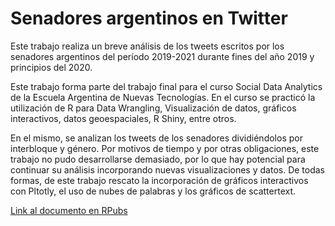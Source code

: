 # Senadores argentinos en Twitter

Este trabajo realiza un breve análisis de los tweets escritos por los senadores argentinos del período 2019-2021 durante fines del año 2019 y principios del 2020.

Este trabajo forma parte del trabajo final para el curso Social Data Analytics de la Escuela Argentina de Nuevas Tecnologías. En el curso se practicó la utilización de R para Data Wrangling, Visualización de datos, gráficos interactivos, datos geoespaciales, R Shiny, entre otros.

En el mismo, se analizan los tweets de los senadores dividiéndolos por interbloque y género. Por motivos de tiempo y por otras obligaciones, este trabajo no pudo desarrollarse demasiado, por lo que hay potencial para continuar su análisis incorporando nuevas visualizaciones y datos. De todas formas, de este trabajo rescato la incorporación de gráficos interactivos con Pltotly, el uso de nubes de palabras y los gráficos de scattertext.

[Link al documento en RPubs](https://rpubs.com/josesg998/755721)
